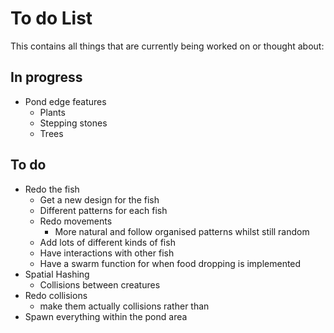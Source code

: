 # To do List
This contains all things that are currently being worked on or thought about:

## In progress
 * Pond edge features
   * Plants
   * Stepping stones
   * Trees

## To do
 * Redo the fish
   * Get a new design for the fish
   * Different patterns for each fish
   * Redo movements
     * More natural and follow organised patterns whilst still random
   * Add lots of different kinds of fish
   * Have interactions with other fish
   * Have a swarm function for when food dropping is implemented
 * Spatial Hashing
   * Collisions between creatures
 * Redo collisions
   * make them actually collisions rather than
 * Spawn everything within the pond area
